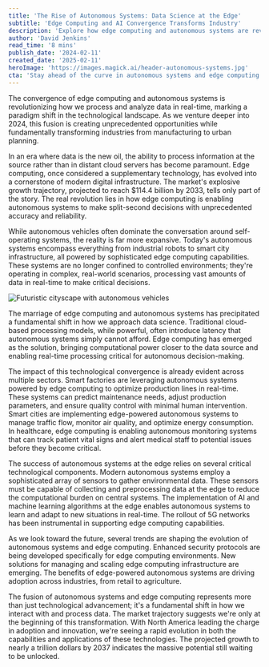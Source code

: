 ```yaml
---
title: 'The Rise of Autonomous Systems: Data Science at the Edge'
subtitle: 'Edge Computing and AI Convergence Transforms Industry'
description: 'Explore how edge computing and autonomous systems are revolutionizing data processing and analysis in real-time, creating new opportunities across industries from manufacturing to healthcare. Learn about the technological foundations driving this transformation and what the future holds for this rapidly evolving field.'
author: 'David Jenkins'
read_time: '8 mins'
publish_date: '2024-02-11'
created_date: '2025-02-11'
heroImage: 'https://images.magick.ai/header-autonomous-systems.jpg'
cta: 'Stay ahead of the curve in autonomous systems and edge computing. Follow us on LinkedIn for daily insights into the technologies shaping our future.'
---
```


The convergence of edge computing and autonomous systems is revolutionizing how we process and analyze data in real-time, marking a paradigm shift in the technological landscape. As we venture deeper into 2024, this fusion is creating unprecedented opportunities while fundamentally transforming industries from manufacturing to urban planning.

In an era where data is the new oil, the ability to process information at the source rather than in distant cloud servers has become paramount. Edge computing, once considered a supplementary technology, has evolved into a cornerstone of modern digital infrastructure. The market's explosive growth trajectory, projected to reach $114.4 billion by 2033, tells only part of the story. The real revolution lies in how edge computing is enabling autonomous systems to make split-second decisions with unprecedented accuracy and reliability.

While autonomous vehicles often dominate the conversation around self-operating systems, the reality is far more expansive. Today's autonomous systems encompass everything from industrial robots to smart city infrastructure, all powered by sophisticated edge computing capabilities. These systems are no longer confined to controlled environments; they're operating in complex, real-world scenarios, processing vast amounts of data in real-time to make critical decisions.

![Futuristic cityscape with autonomous vehicles](https://i.magick.ai/PIXE/1739287850445_magick_img.webp)

The marriage of edge computing and autonomous systems has precipitated a fundamental shift in how we approach data science. Traditional cloud-based processing models, while powerful, often introduce latency that autonomous systems simply cannot afford. Edge computing has emerged as the solution, bringing computational power closer to the data source and enabling real-time processing critical for autonomous decision-making.

The impact of this technological convergence is already evident across multiple sectors. Smart factories are leveraging autonomous systems powered by edge computing to optimize production lines in real-time. These systems can predict maintenance needs, adjust production parameters, and ensure quality control with minimal human intervention. Smart cities are implementing edge-powered autonomous systems to manage traffic flow, monitor air quality, and optimize energy consumption. In healthcare, edge computing is enabling autonomous monitoring systems that can track patient vital signs and alert medical staff to potential issues before they become critical.

The success of autonomous systems at the edge relies on several critical technological components. Modern autonomous systems employ a sophisticated array of sensors to gather environmental data. These sensors must be capable of collecting and preprocessing data at the edge to reduce the computational burden on central systems. The implementation of AI and machine learning algorithms at the edge enables autonomous systems to learn and adapt to new situations in real-time. The rollout of 5G networks has been instrumental in supporting edge computing capabilities.

As we look toward the future, several trends are shaping the evolution of autonomous systems and edge computing. Enhanced security protocols are being developed specifically for edge computing environments. New solutions for managing and scaling edge computing infrastructure are emerging. The benefits of edge-powered autonomous systems are driving adoption across industries, from retail to agriculture.

The fusion of autonomous systems and edge computing represents more than just technological advancement; it's a fundamental shift in how we interact with and process data. The market trajectory suggests we're only at the beginning of this transformation. With North America leading the charge in adoption and innovation, we're seeing a rapid evolution in both the capabilities and applications of these technologies. The projected growth to nearly a trillion dollars by 2037 indicates the massive potential still waiting to be unlocked.
